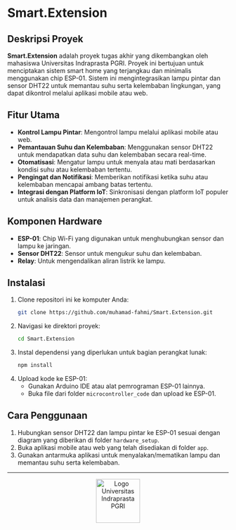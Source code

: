 # Smart.Extension

## Deskripsi Proyek

**Smart.Extension** adalah proyek tugas akhir yang dikembangkan oleh mahasiswa Universitas Indraprasta PGRI. Proyek ini bertujuan untuk menciptakan sistem smart home yang terjangkau dan minimalis menggunakan chip ESP-01. Sistem ini mengintegrasikan lampu pintar dan sensor DHT22 untuk memantau suhu serta kelembaban lingkungan, yang dapat dikontrol melalui aplikasi mobile atau web.

## Fitur Utama

- **Kontrol Lampu Pintar**: Mengontrol lampu melalui aplikasi mobile atau web.
- **Pemantauan Suhu dan Kelembaban**: Menggunakan sensor DHT22 untuk mendapatkan data suhu dan kelembaban secara real-time.
- **Otomatisasi**: Mengatur lampu untuk menyala atau mati berdasarkan kondisi suhu atau kelembaban tertentu.
- **Pengingat dan Notifikasi**: Memberikan notifikasi ketika suhu atau kelembaban mencapai ambang batas tertentu.
- **Integrasi dengan Platform IoT**: Sinkronisasi dengan platform IoT populer untuk analisis data dan manajemen perangkat.

## Komponen Hardware

- **ESP-01**: Chip Wi-Fi yang digunakan untuk menghubungkan sensor dan lampu ke jaringan.
- **Sensor DHT22**: Sensor untuk mengukur suhu dan kelembaban.
- **Relay**: Untuk mengendalikan aliran listrik ke lampu.

## Instalasi

1. Clone repositori ini ke komputer Anda:
    ```sh
    git clone https://github.com/muhamad-fahmi/Smart.Extension.git
    ```
2. Navigasi ke direktori proyek:
    ```sh
    cd Smart.Extension
    ```
3. Instal dependensi yang diperlukan untuk bagian perangkat lunak:
    ```sh
    npm install
    ```
4. Upload kode ke ESP-01:
    - Gunakan Arduino IDE atau alat pemrograman ESP-01 lainnya.
    - Buka file dari folder `microcontroller_code` dan upload ke ESP-01.

## Cara Penggunaan

1. Hubungkan sensor DHT22 dan lampu pintar ke ESP-01 sesuai dengan diagram yang diberikan di folder `hardware_setup`.
2. Buka aplikasi mobile atau web yang telah disediakan di folder `app`.
3. Gunakan antarmuka aplikasi untuk menyalakan/mematikan lampu dan memantau suhu serta kelembaban.

<!-- ## Diagram Koneksi

![Diagram Koneksi](diagram_koneksi.png)

## Kontribusi

Kami menerima kontribusi dari siapa saja yang tertarik untuk meningkatkan proyek ini. Untuk berkontribusi, silakan ikuti langkah-langkah berikut:

1. Fork repositori ini.
2. Buat branch baru untuk fitur atau perbaikan Anda (`git checkout -b fitur-anda`).
3. Commit perubahan Anda (`git commit -am 'Menambahkan fitur ABC'`).
4. Push branch ke repositori fork Anda (`git push origin fitur-anda`).
5. Buat Pull Request di GitHub.

## Tim Pengembang

- **Nama Mahasiswa 1** - [GitHub](https://github.com/username1)
- **Nama Mahasiswa 2** - [GitHub](https://github.com/username2)
- **Nama Mahasiswa 3** - [GitHub](https://github.com/username3)
- **Nama Mahasiswa 4** - [GitHub](https://github.com/username4)

## Lisensi

Proyek ini dilisensikan di bawah lisensi MIT. Lihat file [LICENSE](LICENSE) untuk informasi lebih lanjut.

## Kontak

Untuk informasi lebih lanjut atau pertanyaan, silakan hubungi kami di email@example.com. -->

---
<p align="center">
    <img src="https://seeklogo.com/images/U/universitas-indraprasta-pgri-logo-233C8D8574-seeklogo.com.png" alt="Logo Universitas Indraprasta PGRI" width="100">
</p>
